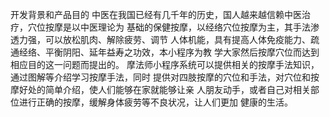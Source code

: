 开发背景和产品目的 
中医在我国已经有几千年的历史，国人越来越信赖中医治疗，穴位按摩是以中医理论为 基础的保健按摩，以经络穴位按摩为主，其手法渗透力强，可以放松肌肉、解除疲劳、调节 人体机能，具有提高人体免疫能力、疏通经络、平衡阴阳、延年益寿之功效，本小程序为教 学大家然后按摩穴位而达到相应目的这一问题而提出的。 摩法师小程序系统可以提供相关的按摩手法知识，通过图解等介绍学习按摩手法，同时 提供对四肢按摩的穴位和手法，对穴位和按摩好处的简单介绍，使人们能够在家就能够让亲 人朋友动手，或者自己对相关部位进行正确的按摩，缓解身体疲劳等不良状况，让人们更加 健康的生活。 

 
